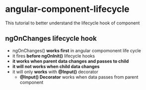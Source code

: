 # angular-component-lifecycle
This tutorial to better understand the lifecycle hook of component

## ngOnChanges lifecycle hook
- ngOnChanges() **works first** in angular compomonent life cycle
- it fires **before ngOnInit()** lifecycle hooks
- **it works when parent data changes and passes to child**
- **it will not works when child data changes**
- it will only **works** with **@Input()** decorator
  - **@Input() Decorator** works when data passes from parent component



